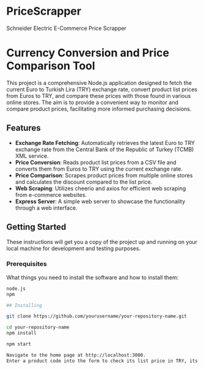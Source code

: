 # PriceScrapper
Schneider Electric E-Commerce Price Scrapper

# Currency Conversion and Price Comparison Tool

This project is a comprehensive Node.js application designed to fetch the current Euro to Turkish Lira (TRY) exchange rate, convert product list prices from Euros to TRY, and compare these prices with those found in various online stores. The aim is to provide a convenient way to monitor and compare product prices, facilitating more informed purchasing decisions.

## Features

- **Exchange Rate Fetching**: Automatically retrieves the latest Euro to TRY exchange rate from the Central Bank of the Republic of Turkey (TCMB) XML service.
- **Price Conversion**: Reads product list prices from a CSV file and converts them from Euros to TRY using the current exchange rate.
- **Price Comparison**: Scrapes product prices from multiple online stores and calculates the discount compared to the list price.
- **Web Scraping**: Utilizes cheerio and axios for efficient web scraping from e-commerce websites.
- **Express Server**: A simple web server to showcase the functionality through a web interface.

## Getting Started

These instructions will get you a copy of the project up and running on your local machine for development and testing purposes.

### Prerequisites

What things you need to install the software and how to install them:

```bash
node.js
npm

## Installing

git clone https://github.com/yourusername/your-repository-name.git

cd your-repository-name
npm install

npm start

Navigate to the home page at http://localhost:3000.
Enter a product code into the form to check its list price in TRY, its converted price from Euros (if applicable), and compare prices across various online stores.
